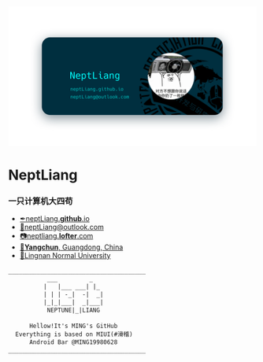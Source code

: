 ![Banner](img/Banner.png)

# NeptLiang

### 一只计算机大四苟

* [✒neptLiang.**github**.io](http://neptliang.github.io)
* [📧neptLiang@outlook.com](mailto://neptliang@outlook.com)
* [📷neptliang.**lofter**.com](http://neptliang.lofter.com/)
* [🏡**Yangchun**, Guangdong, China](https://surl.amap.com/H0KZVC1c7sE)
* [🏫Lingnan Normal University](https://baike.baidu.com/item/%E5%B2%AD%E5%8D%97%E5%B8%88%E8%8C%83%E5%AD%A6%E9%99%A2/13852375?fr=aladdin)

```
_______________________________________
           ___         _
          |   |___ ___| |_
          | | | -_|  -|  _|
          |_|_|___|  _|___|
           NEPTUNE|_|LIANG
                                          
      Hellow!It's MING's GitHub
  Everything is based on MIUI(#滑稽)
      Android Bar @MING19980628          
_______________________________________
```
